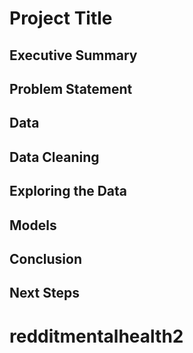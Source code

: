 # Project Title

## Executive Summary

## Problem Statement

## Data

## Data Cleaning

## Exploring the Data

## Models 

## Conclusion

## Next Steps

# redditmentalhealth2
